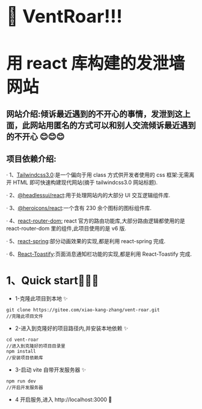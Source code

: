 <h1 style="font-size:3rem">🥳 VentRoar!!!</h1>
<h1 style="font-size:2.7rem">用 react 库构建的发泄墙网站
</h1>

## 网站介绍:倾诉最近遇到的不开心的事情，发泄到这上面，此网站用匿名的方式可以和别人交流倾诉最近遇到的不开心 😊😊😊

## 项目依赖介绍:

· 1、<a href="https://tailwindcss.com/">Tailwindcss3.0</a>:是一个偏向于用 class 方式供开发者使用的 css 框架:无需离开 HTML 即可快速构建现代网站(摘于 tailwindcss3.0 网站标题).

· 2、<a href="https://headlessui.dev/">@headlessui/react</a>:用于处理网站内的大部分 UI 交互逻辑组件库.

· 3、<a href="https://heroicons.com/">@heroicons/react</a>:一个含有 230 余个图标的图标组件库.

· 4、<a href="https://github.com/remix-run/react-router">react-router-dom:</a> react 官方的路由功能库,大部分路由逻辑都使用的是 react-router-dom 里的组件,此项目使用的是 v6 版.

· 5、<a href="https://react-spring.io/">react-spring</a>:部分动画效果的实现,都是利用 react-spring 完成.

· 6、<a href="https://github.com/fkhadra/react-toastify">React-Toastify</a>:页面消息通知栏功能的实现,都是利用 React-Toastify 完成.

# 1、Quick start🚀🚀🚀

- 1-克隆此项目到本地 ✨

```
git clone https://gitee.com/xiao-kang-zhang/vent-roar.git
//克隆此项目文件
```

- 2-进入到克隆好的项目路径内,并安装本地依赖 ✨

```
cd vent-roar
//进入到克隆好的项目目录里
npm install
//安装项目依赖库
```

- 3-启动 vite 自带开发服务器 ✨

```
npm run dev
//开启开发服务器
```

- 4 开启服务,进入 http://localhost:3000 🎉
